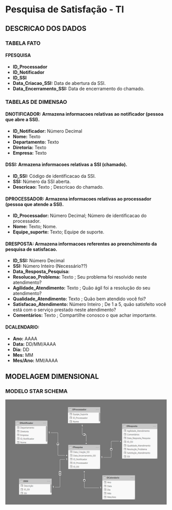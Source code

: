 # Pesquisa de Satisfação - TI

## DESCRICAO DOS DADOS

### TABELA FATO

#### FPESQUISA
* **ID_Processador**
* **ID_Notificador**
* **ID_SSI**
* **Data_Criacao_SSI:** Data de abertura da SSI.<br>
* **Data_Encerramento_SSI:** Data de encerramento do chamado.<br>

### TABELAS DE DIMENSAO

#### DNOTIFICADOR: Armazena informacoes relativas ao notificador (pessoa que abre a SSI).<br>
* **ID_Notificador:** Número Decimal
* **Nome:** Texto
* **Departamento:** Texto
* **Diretoria:** Texto
* **Empresa:** Texto

#### DSSI: Armazena informacoes relativas a SSI (chamado).<br>
* **ID_SSI:** Código de identificacao da SSI.<br>
* **SSI:** Número da SSI aberta.<br>
* **Descricao:** Texto ; Descricao do chamado.<br>

#### DPROCESSADOR: Armazena informacoes relativas ao processador (pessoa que atende a SSI).<br>
* **ID_Processador:** Número Decimal; Número de identificacao do processador.<br>
* **Nome:** Texto; Nome.<br>
* **Equipe_suporte:** Texto; Equipe de suporte.<br>

#### DRESPOSTA: Armazena informacoes referentes ao preenchimento da pesquisa de satisfacao.<br>
* **ID_SSI:** Número Decimal
* **SSI:** Número Inteiro (Necessário??)
* **Data_Resposta_Pesquisa:** 
* **Resolucao_Problema:** Texto ; Seu problema foi resolvido neste atendimento? 
* **Agilidade_Atendimento:** Texto ; Quão ágil foi a resolução do seu atendimento?
* **Qualidade_Atendimento:** Texto ; Quão bem atendido você foi?
* **Satisfacao_Atendimento:** Número Inteiro ; De 1 a 5, quão satisfeito você está com o serviço prestado neste atendimento?
* **Comentários:** Texto ; Compartilhe conosco o que achar importante.


#### DCALENDARIO:
* **Ano:** AAAA
* **Data:** DD/MM/AAAA
* **Dia:** DD
* **Mes:** MM
* **Mes/Ano:** MM/AAAA


## MODELAGEM DIMENSIONAL

### MODELO STAR SCHEMA

![Alt text](https://github.com/danielasalomao/pesquisa/blob/v1/Star_Schema.png)

